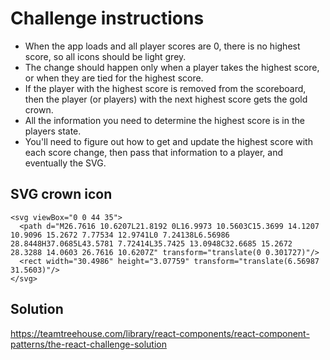 # Challenge instructions

- When the app loads and all player scores are 0, there is no highest score, so all icons should be light grey.
- The change should happen only when a player takes the highest score, or when they are tied for the highest score.
- If the player with the highest score is removed from the scoreboard, then the player (or players) with the next highest score gets the gold crown.
- All the information you need to determine the highest score is in the players state.
- You'll need to figure out how to get and update the highest score with each score change, then pass that information to a player, and eventually the SVG.

## SVG crown icon
```
<svg viewBox="0 0 44 35">
  <path d="M26.7616 10.6207L21.8192 0L16.9973 10.5603C15.3699 14.1207 10.9096 15.2672 7.77534 12.9741L0 7.24138L6.56986 28.8448H37.0685L43.5781 7.72414L35.7425 13.0948C32.6685 15.2672 28.3288 14.0603 26.7616 10.6207Z" transform="translate(0 0.301727)"/>
  <rect width="30.4986" height="3.07759" transform="translate(6.56987 31.5603)"/>
</svg>
```

## Solution
https://teamtreehouse.com/library/react-components/react-component-patterns/the-react-challenge-solution
